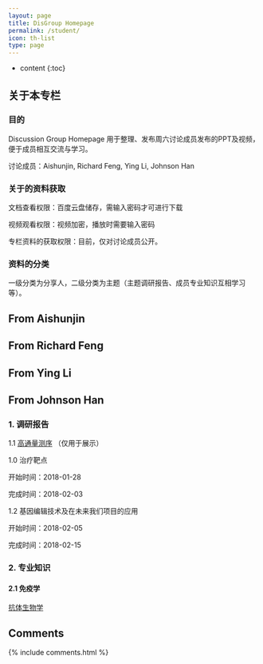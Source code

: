 ```yaml
---
layout: page
title: DisGroup Homepage
permalink: /student/
icon: th-list
type: page
---
```

* content
{:toc}
## 关于本专栏

### 目的

Discussion Group Homepage 用于整理、发布周六讨论成员发布的PPT及视频，便于成员相互交流与学习。

讨论成员：Aishunjin, Richard Feng, Ying Li, Johnson Han
### 关于的资料获取

文档查看权限：百度云盘储存，需输入密码才可进行下载

视频观看权限：视频加密，播放时需要输入密码

专栏资料的获取权限：目前，仅对讨论成员公开。

### 资料的分类

一级分类为分享人，二级分类为主题（主题调研报告、成员专业知识互相学习等）。

## From Aishunjin

## From Richard Feng

## From Ying Li

## From Johnson Han

### 1. 调研报告

1.1 [高通量测序](http://v.youku.com/v_show/id_XMzEzODYwMjQ4NA==.html) （仅用于展示）

1.0 治疗靶点

开始时间：2018-01-28

完成时间：2018-02-03

1.2 基因编辑技术及在未来我们项目的应用

开始时间：2018-02-05

完成时间：2018-02-15

### 2. 专业知识

#### 2.1 免疫学

[抗体生物学](http://v.youku.com/v_show/id_XMjkxNjAxMjQ1Ng==.html)
## Comments

{% include comments.html %}
